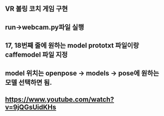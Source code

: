 ﻿## VR 볼링 코치 게임 구현

## run->webcam.py파일 실행
## 17, 18번째 줄에 원하는 model prototxt 파일이랑 caffemodel 파일 지정
## model 위치는 openpose -> models -> pose에 원하는 모델 선택하면 됨.
## https://www.youtube.com/watch?v=9jQGsUidKHs